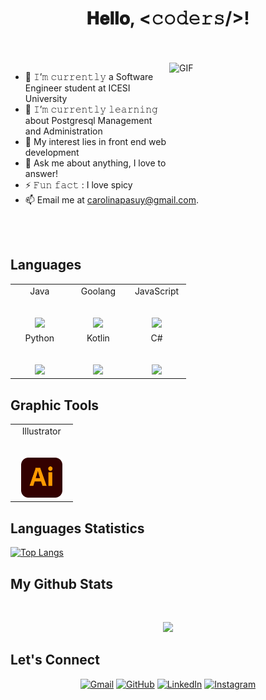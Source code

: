 <h1 align="center">
  <a target="_blank">
  </a>
  𝐇𝐞𝐥𝐥𝐨, &lt;𝚌𝚘𝚍𝚎𝚛𝚜/&gt;!
  <a target="_blank">
  </a>
</h1>

<br/>
<br/>
<a target="_blank">
  <img align="right" height="200" width="250" alt="GIF" src="https://media.giphy.com/media/Cmr1OMJ2FN0B2/giphy.gif">
</a>

- 🔭 𝙸’𝚖 𝚌𝚞𝚛𝚛𝚎𝚗𝚝𝚕𝚢 a Software Engineer student at ICESI University
- 🌱 𝙸’𝚖 𝚌𝚞𝚛𝚛𝚎𝚗𝚝𝚕𝚢 𝚕𝚎𝚊𝚛𝚗𝚒𝚗𝚐 about Postgresql Management and Administration
- 👯 My interest lies in front end web development
- 💬 Ask me about anything, I love to answer!
- ⚡ 𝙵𝚞𝚗 𝚏𝚊𝚌𝚝 : I love spicy
- 📫 Email me at [carolinapasuy@gmail.com](mailto:carolinapasuy@gmail.com).

<br/>
<br/>
<h2>Languages</h2> 

<p align="center">
  
<table>
  <tbody>
    <tr valign="top">
      <td width="30%" align="center">
        <span>Java</span><br><br><br>
        <img height="64px" src="https://www.vectorlogo.zone/logos/java/java-ar21.svg">
      </td>
      <td width="30%" align="center">
        <span>Goolang</span><br><br><br>
        <img height="64px" src="https://www.vectorlogo.zone/logos/golang/golang-ar21.svg">
      </td>
      <td width="30%" align="center">
        <span>JavaScript</span><br><br><br>
        <img height="64px" src="https://cdn.svgporn.com/logos/javascript.svg">
      </td>
    </tr>
    <tr valign="top">
       <td width="30%" align="center">
        <span>Python</span><br><br><br>
        <img height="64px" src="https://www.vectorlogo.zone/logos/python/python-ar21.svg">
      </td>
      <td width="30%" align="center">
        <span>Kotlin</span><br><br><br>
        <img height="64px" src="https://www.vectorlogo.zone/logos/kotlinlang/kotlinlang-ar21.svg">
      </td>
      <td width="30%" align="center">
        <span>C#</span><br><br><br>
        <img height="64px" src="https://upload.wikimedia.org/wikipedia/commons/4/4f/Csharp_Logo.png">
      </td>
    </tr>
  </tbody>
</table>
  
</p>

<h2>Graphic Tools</h2> 

<table>
  <tbody>
    <tr valign="top">
      <td width="80%" align="center">
        <span>Illustrator</span><br><br><br>
        <img height="64px" src="https://raw.githubusercontent.com/pkkulhari/pkkulhari/master/icons/illustrator.svg">
      </td>
    </tr>
  </tbody>
</table>



<h2>Languages Statistics</h2>

[![Top Langs](https://github-readme-stats.vercel.app/api/top-langs/?username=CPASUY)](https://github.com/CPASUY/github-readme-stats)

<h2>My Github Stats</h2> 

<br>
<p align = "center">
  <img src = "https://github-readme-stats.vercel.app/api?username=CPASUY&show_icons=true&count_private=true&theme=vue&hide=issues&line_height=32">
</p>

<h2>Let's Connect</h2>
<p align="center">
	<a href="mailto:candida.noronha18@gmail.com"><img src="https://img.icons8.com/bubbles/50/000000/gmail.png" alt="Gmail"/></a>
	<a href="https://github.com/CPASUY"><img src="https://img.icons8.com/bubbles/50/000000/github.png" alt="GitHub"/></a>
	<a href="https://www.linkedin.com/in/carolina-pasuy-810694171/"><img src="https://img.icons8.com/bubbles/50/000000/linkedin.png" alt="LinkedIn"/></a>
	<a href="https://www.instagram.com/cpasuy06/?hl=es"><img src="https://img.icons8.com/bubbles/50/000000/instagram.png" alt="Instagram"/></a>
	
	
</p>
